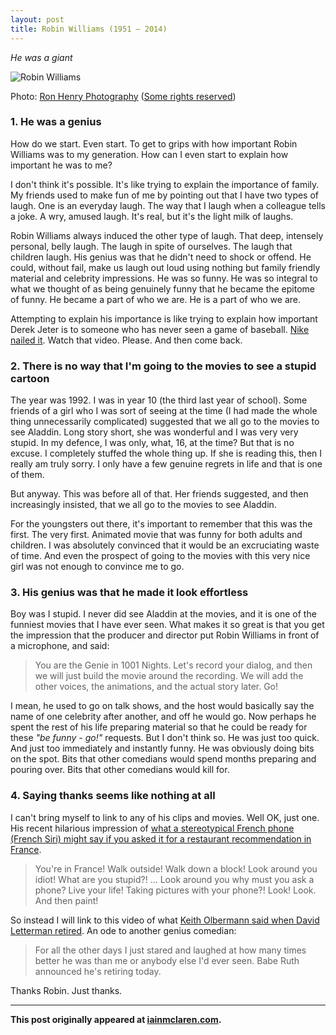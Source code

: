```yaml
---
layout: post
title: Robin Williams (1951 – 2014)
---
```


*He was a giant*

![Robin Williams](http://iainmclaren.com/public/images/robin-williams.jpg "Robin Williams")

Photo: [Ron Henry Photography](https://www.flickr.com/photos/ronhenry/) ([Some rights reserved](https://creativecommons.org/licenses/by-sa/2.0/))

### 1. He was a genius  

How do we start.  Even start.  To get to grips with how important Robin Williams was to my generation.  How can I even start to explain how important he was to me?

I don't think it's possible.  It's like trying to explain the importance of family.  My friends used to make fun of me by pointing out that I have two types of laugh.  One is an everyday laugh.  The way that I laugh when a colleague tells a joke.  A wry, amused laugh.  It's real, but it's the light milk of laughs.

Robin Williams always induced the other type of laugh.  That deep, intensely personal, belly laugh.  The laugh in spite of ourselves.  The laugh that children laugh.  His genius was that he didn't need to shock or offend.  He could, without fail, make us laugh out loud using nothing but family friendly material and celebrity impressions.  He was so funny.  He was so integral to what we thought of as being genuinely funny that he became the epitome of funny.  He became a part of who we are.  He is a part of who we are.

Attempting to explain his importance is like trying to explain how important Derek Jeter is to someone who has never seen a game of baseball.  [Nike nailed it](https://www.youtube.com/watch?v=d7I4tpYg05Y).  Watch that video.  Please.  And then come back.

### 2. There is no way that I'm going to the movies to see a stupid cartoon

The year was 1992.  I was in year 10 (the third last year of school).  Some friends of a girl who I was sort of seeing at the time (I had made the whole thing unnecessarily complicated) suggested that we all go to the movies to see Aladdin.  Long story short, she was wonderful and I was very very stupid.  In my defence, I was only, what, 16, at the time?  But that is no excuse.  I completely stuffed the whole thing up.  If she is reading this, then I really am truly sorry.  I only have a few genuine regrets in life and that is one of them.

But anyway.  This was before all of that.  Her friends suggested, and then increasingly insisted, that we all go to the movies to see Aladdin.

For the youngsters out there, it's important to remember that this was the first.  The very first.  Animated movie that was funny for both adults and children.  I was absolutely convinced that it would be an excruciating waste of time.  And even the prospect of going to the movies with this very nice girl was not enough to convince me to go.

### 3. His genius was that he made it look effortless

Boy was I stupid.  I never did see Aladdin at the movies, and it is one of the funniest movies that I have ever seen.  What makes it so great is that you get the impression that the producer and director put Robin Williams in front of a microphone, and said:

> You are the Genie in 1001 Nights.  Let's record your dialog, and then we will just build the movie around the recording.  We will add the other voices, the animations, and the actual story later.  Go!

I mean, he used to go on talk shows, and the host would basically say the name of one celebrity after another, and off he would go.  Now perhaps he spent the rest of his life preparing material so that he could be ready for these *"be funny - go!"* requests.  But I don't think so.  He was just too quick.  And just too immediately and instantly funny.  He was obviously doing bits on the spot.  Bits that other comedians would spend months preparing and pouring over.  Bits that other comedians would kill for.

### 4. Saying thanks seems like nothing at all

I can't bring myself to link to any of his clips and movies.  Well OK, just one.  His recent hilarious impression of [what a stereotypical French phone (French Siri) might say if you asked it for a restaurant recommendation in France](https://www.youtube.com/watch?v=0dI-WZ5cvM0).

> You're in France!  Walk outside!  Walk down a block! Look around you idiot!  What are you stupid?! ... Look around you why must you ask a phone? Live your life! Taking pictures with your phone?!  Look! Look.  And then paint!

So instead I will link to this video of what [Keith Olbermann said when David Letterman retired](https://www.youtube.com/watch?v=yfkd4i9Hlsc).  An ode to another genius comedian:

> For all the other days I just stared and laughed at how many times better he was than me or anybody else I'd ever seen.  Babe Ruth announced he's retiring today.

Thanks Robin.  Just thanks.
    
---

**This post originally appeared at [iainmclaren.com](http://iainmclaren.com).**